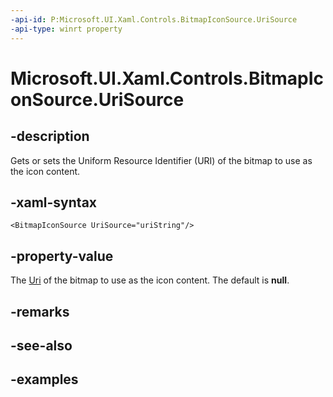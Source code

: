 ```yaml
---
-api-id: P:Microsoft.UI.Xaml.Controls.BitmapIconSource.UriSource
-api-type: winrt property
---
```


<!-- Property syntax.
public Uri UriSource { get;  set; }
-->

# Microsoft.UI.Xaml.Controls.BitmapIconSource.UriSource

## -description

Gets or sets the Uniform Resource Identifier (URI) of the bitmap to use as the icon content.

## -xaml-syntax

```xaml
<BitmapIconSource UriSource="uriString"/>
```

## -property-value

The [Uri](/uwp/api/windows.foundation.uri) of the bitmap to use as the icon content. The default is **null**.

## -remarks

## -see-also

## -examples

